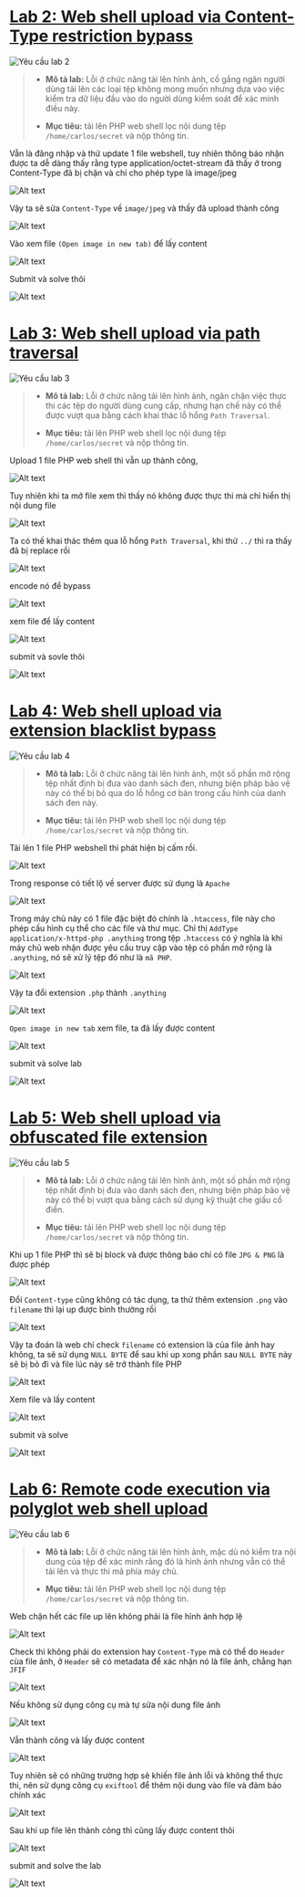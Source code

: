 # [Lab 2: Web shell upload via Content-Type restriction bypass](https://portswigger.net/web-security/file-upload/lab-file-upload-web-shell-upload-via-content-type-restriction-bypass)

![Yêu cầu lab 2](../image/lab2/0.png)

> - **Mô tả lab:** Lỗi ở chức năng tải lên hình ảnh, cố gắng ngăn người dùng tải lên các loại tệp không mong muốn nhưng dựa vào việc kiểm tra dữ liệu đầu vào do người dùng kiểm soát để xác minh điều này.
> 
> - **Mục tiêu:** tải lên PHP web shell lọc nội dung tệp `/home/carlos/secret` và nộp thông tin.

Vẫn là đăng nhập và thử update 1 file webshell, tuy nhiên thông báo nhận được ta dễ dàng thấy rằng type application/octet-stream đã thấy ở trong Content-Type đã bị chặn và chỉ cho phép type là image/jpeg

![Alt text](../image/lab2/01.png)

Vậy ta sẽ sửa `Content-Type` về `image/jpeg` và thấy đã upload thành công

![Alt text](../image/lab2/02.png)

Vào xem file `(Open image in new tab)` để lấy content

![Alt text](../image/lab2/03.png)

Submit và solve thôi

![Alt text](../image/lab2/04.png)

# [Lab 3: Web shell upload via path traversal](https://portswigger.net/web-security/file-upload/lab-file-upload-web-shell-upload-via-path-traversal)

![Yêu cầu lab 3](../image/lab3/0.png)

> - **Mô tả lab:** Lỗi ở chức năng tải lên hình ảnh, ngăn chặn việc thực thi các tệp do người dùng cung cấp, nhưng hạn chế này có thể được vượt qua bằng cách khai thác lỗ hổng `Path Traversal`.
> 
> - **Mục tiêu:** tải lên PHP web shell lọc nội dung tệp `/home/carlos/secret` và nộp thông tin.

Upload 1 file PHP web shell thì vẫn up thành công, 

![Alt text](../image/lab3/01.png)

Tuy nhiên khi ta mở file xem thì thấy nó không được thực thi mà chỉ hiển thị nội dung file

![Alt text](../image/lab3/02.png)

Ta có thế khai thác thêm qua lỗ hổng `Path Traversal`, khi thử `../` thì ra thấy đã bị replace rồi

![Alt text](../image/lab3/03.png)

encode nó để bypass

![Alt text](../image/lab3/04.png)

xem file để lấy content

![Alt text](../image/lab3/05.png)

submit và sovle thôi

![Alt text](../image/lab3/06.png)

# [Lab 4: Web shell upload via extension blacklist bypass](https://portswigger.net/web-security/file-upload/lab-file-upload-web-shell-upload-via-extension-blacklist-bypass)

![Yêu cầu lab 4](../image/lab4/0.png)

> - **Mô tả lab:** Lỗi ở chức năng tải lên hình ảnh, một số phần mở rộng tệp nhất định bị đưa vào danh sách đen, nhưng biện pháp bảo vệ này có thể bị bỏ qua do lỗ hổng cơ bản trong cấu hình của danh sách đen này.
> 
> - **Mục tiêu:** tải lên PHP web shell lọc nội dung tệp `/home/carlos/secret` và nộp thông tin.

Tải lên 1 file PHP webshell thì phát hiện bị cấm rồi.

![Alt text](../image/lab4/01.png)

Trong response có tiết lộ về server được sử dụng là `Apache`

![Alt text](../image/lab4/02.png)

Trong máy chủ này có 1 file đặc biệt đó chính là `.htaccess`, file này cho phép cấu hình cụ thể cho các file và thư mục. Chỉ thị `AddType application/x-httpd-php .anything` trong tệp `.htaccess` có ý nghĩa là khi máy chủ web nhận được yêu cầu truy cập vào tệp có phần mở rộng là `.anything`, nó sẽ xử lý tệp đó như là `mã PHP`.

![Alt text](../image/lab4/03.png)

Vậy ta đổi extension `.php` thành `.anything`

![Alt text](../image/lab4/04.png)

`Open image in new tab` xem file, ta đã lấy được content

![Alt text](../image/lab4/05.png)

submit và solve lab

![Alt text](../image/lab4/06.png)

# [Lab 5: Web shell upload via obfuscated file extension](https://portswigger.net/web-security/file-upload/lab-file-upload-web-shell-upload-via-obfuscated-file-extension)

![Yêu cầu lab 5](../image/lab5/0.png)

> - **Mô tả lab:** Lỗi ở chức năng tải lên hình ảnh, một số phần mở rộng tệp nhất định bị đưa vào danh sách đen, nhưng biện pháp bảo vệ này có thể bị vượt qua bằng cách sử dụng kỹ thuật che giấu cổ điển.
> 
> - **Mục tiêu:** tải lên PHP web shell lọc nội dung tệp `/home/carlos/secret` và nộp thông tin.

Khi up 1 file PHP thì sẽ bị block và được thông báo chỉ có file `JPG & PNG` là được phép

![Alt text](../image/lab5/01.png)

Đổi `Content-type` cũng không có tác dụng, ta thử thêm extension `.png` vào `filename` thì lại up được bình thường rồi

![Alt text](../image/lab5/02.png)

Vậy ta đoán là web chỉ check `filename` có extension là của file ảnh hay không, ta sẽ sử dụng `NULL BYTE` để sau khi up xong phần sau `NULL BYTE` này sẽ bị bỏ đi và file lúc này sẽ trở thành file PHP

![Alt text](../image/lab5/03.png)

Xem file và lấy content

![Alt text](../image/lab5/04.png)

submit và solve

![Alt text](../image/lab5/05.png)

# [Lab 6: Remote code execution via polyglot web shell upload](https://portswigger.net/web-security/file-upload/lab-file-upload-remote-code-execution-via-polyglot-web-shell-upload)

![Yêu cầu lab 6](../image/lab6/0.png)

> - **Mô tả lab:** Lỗi ở chức năng tải lên hình ảnh, mặc dù nó kiểm tra nội dung của tệp để xác minh rằng đó là hình ảnh nhưng vẫn có thể tải lên và thực thi mã phía máy chủ.
> 
> - **Mục tiêu:** tải lên PHP web shell lọc nội dung tệp `/home/carlos/secret` và nộp thông tin.

Web chặn hết các file up lên không phải là file hỉnh ảnh hợp lệ

![Alt text](../image/lab6/01.png)

Check thì không phải do extension hay `Content-Type` mà có thể do `Header` cùa file ảnh, ở `Header` sẽ có metadata để xác nhận nó là file ảnh, chẳng hạn `JFIF`

![Alt text](../image/lab6/02.png)

Nếu không sử dụng công cụ mà tự sửa nội dung file ảnh

![Alt text](../image/lab6/03.png)

Vẫn thành công và lấy được content

![Alt text](../image/lab6/04.png)

Tuy nhiên sẽ có những trường hợp sẽ khiến file ảnh lỗi và không thể thực thi, nên sử dụng công cụ `exiftool` để thêm nội dung vào file và đảm bảo chính xác

![Alt text](../image/lab6/05.png)

Sau khi up file lên thành công thì cũng lấy được content thôi

![Alt text](../image/lab6/06.png)

submit and solve the lab

![Alt text](../image/lab6/07.png)
